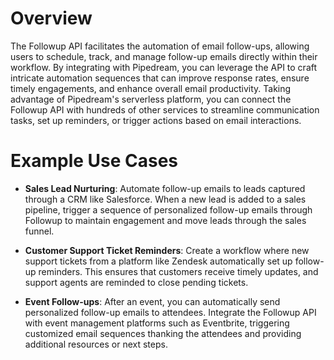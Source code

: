 # Overview

The Followup API facilitates the automation of email follow-ups, allowing users to schedule, track, and manage follow-up emails directly within their workflow. By integrating with Pipedream, you can leverage the API to craft intricate automation sequences that can improve response rates, ensure timely engagements, and enhance overall email productivity. Taking advantage of Pipedream's serverless platform, you can connect the Followup API with hundreds of other services to streamline communication tasks, set up reminders, or trigger actions based on email interactions.

# Example Use Cases

- **Sales Lead Nurturing**: Automate follow-up emails to leads captured through a CRM like Salesforce. When a new lead is added to a sales pipeline, trigger a sequence of personalized follow-up emails through Followup to maintain engagement and move leads through the sales funnel.

- **Customer Support Ticket Reminders**: Create a workflow where new support tickets from a platform like Zendesk automatically set up follow-up reminders. This ensures that customers receive timely updates, and support agents are reminded to close pending tickets.

- **Event Follow-ups**: After an event, you can automatically send personalized follow-up emails to attendees. Integrate the Followup API with event management platforms such as Eventbrite, triggering customized email sequences thanking the attendees and providing additional resources or next steps.
